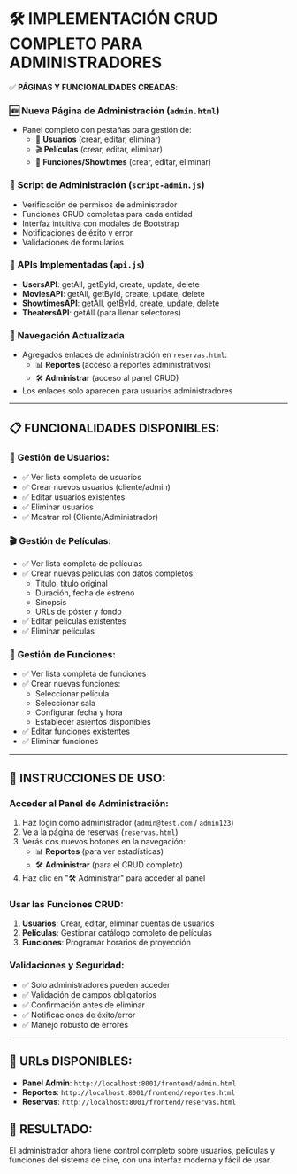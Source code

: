 🛠️ IMPLEMENTACIÓN CRUD COMPLETO PARA ADMINISTRADORES
===============================================

✅ **PÁGINAS Y FUNCIONALIDADES CREADAS**:

### 🆕 **Nueva Página de Administración (`admin.html`)**
- Panel completo con pestañas para gestión de:
  - 👥 **Usuarios** (crear, editar, eliminar)
  - 🎬 **Películas** (crear, editar, eliminar)
  - 📅 **Funciones/Showtimes** (crear, editar, eliminar)

### 🚀 **Script de Administración (`script-admin.js`)**
- Verificación de permisos de administrador
- Funciones CRUD completas para cada entidad
- Interfaz intuitiva con modales de Bootstrap
- Notificaciones de éxito y error
- Validaciones de formularios

### 🔌 **APIs Implementadas (`api.js`)**
- **UsersAPI**: getAll, getById, create, update, delete
- **MoviesAPI**: getAll, getById, create, update, delete
- **ShowtimesAPI**: getAll, getById, create, update, delete
- **TheatersAPI**: getAll (para llenar selectores)

### 🧭 **Navegación Actualizada**
- Agregados enlaces de administración en `reservas.html`:
  - 📊 **Reportes** (acceso a reportes administrativos)
  - 🛠️ **Administrar** (acceso al panel CRUD)
- Los enlaces solo aparecen para usuarios administradores

---

## 📋 **FUNCIONALIDADES DISPONIBLES**:

### 👥 **Gestión de Usuarios**:
- ✅ Ver lista completa de usuarios
- ✅ Crear nuevos usuarios (cliente/admin)
- ✅ Editar usuarios existentes
- ✅ Eliminar usuarios
- ✅ Mostrar rol (Cliente/Administrador)

### 🎬 **Gestión de Películas**:
- ✅ Ver lista completa de películas
- ✅ Crear nuevas películas con datos completos:
  - Título, título original
  - Duración, fecha de estreno
  - Sinopsis
  - URLs de póster y fondo
- ✅ Editar películas existentes
- ✅ Eliminar películas

### 📅 **Gestión de Funciones**:
- ✅ Ver lista completa de funciones
- ✅ Crear nuevas funciones:
  - Seleccionar película
  - Seleccionar sala
  - Configurar fecha y hora
  - Establecer asientos disponibles
- ✅ Editar funciones existentes
- ✅ Eliminar funciones

---

## 🎯 **INSTRUCCIONES DE USO**:

### **Acceder al Panel de Administración:**
1. Haz login como administrador (`admin@test.com` / `admin123`)
2. Ve a la página de reservas (`reservas.html`)
3. Verás dos nuevos botones en la navegación:
   - 📊 **Reportes** (para ver estadísticas)
   - 🛠️ **Administrar** (para el CRUD completo)
4. Haz clic en "🛠️ Administrar" para acceder al panel

### **Usar las Funciones CRUD:**
1. **Usuarios**: Crear, editar, eliminar cuentas de usuarios
2. **Películas**: Gestionar catálogo completo de películas
3. **Funciones**: Programar horarios de proyección

### **Validaciones y Seguridad:**
- ✅ Solo administradores pueden acceder
- ✅ Validación de campos obligatorios
- ✅ Confirmación antes de eliminar
- ✅ Notificaciones de éxito/error
- ✅ Manejo robusto de errores

---

## 🔗 **URLs DISPONIBLES**:
- **Panel Admin**: `http://localhost:8001/frontend/admin.html`
- **Reportes**: `http://localhost:8001/frontend/reportes.html`
- **Reservas**: `http://localhost:8001/frontend/reservas.html`

## 🎉 **RESULTADO**:
El administrador ahora tiene control completo sobre usuarios, películas y funciones del sistema de cine, con una interfaz moderna y fácil de usar.

